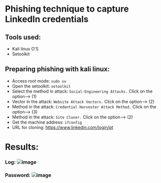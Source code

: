 # Phishing technique to capture LinkedIn credentials

## Tools used:
- Kali linux O'S
- Setoolkit

## Preparing phishing with kali linux:
- Access root mode: ```sudo su```
- Open the setoolkit: ```setoolkit```
- Select the method in attack: ```Social-Engineering Attacks.``` Click on the option--> (1)
- Vector in the attack: ```Website Attack Vectors.``` Click on the option--> (2)
- Method in the attack: ```Credential Harvester Attack Method.``` Click on the option--> (3)
- Method in the attack: ```Site Cloner.``` Click on the option--> (2)
- Get the machine address: ```ifconfig```
- URL for cloning: https://www.linkedin.com/login/pt
# Results:
   ### Log: ![image](https://github.com/user-attachments/assets/3e6afce2-e950-40fc-bab7-5ffb5e83fb5c) 

   ### Password: ![image](https://github.com/user-attachments/assets/c23def13-f376-4262-9d15-0d6aacf9d235)
